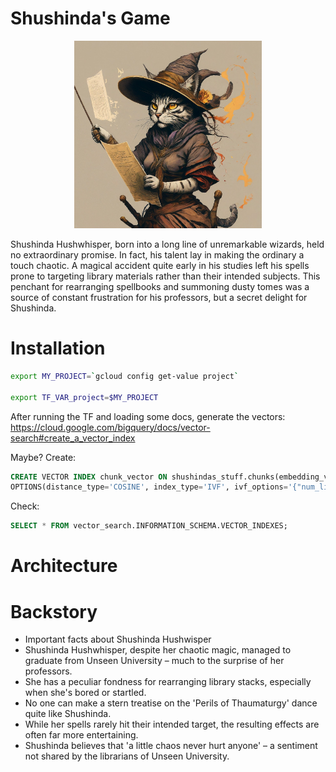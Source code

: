 # Shushinda's Game


<p align="center">
    <img src="./images/shushinda.jpeg" width="300">
</p>

Shushinda Hushwhisper, born into a long line of unremarkable wizards, held no extraordinary promise. In fact, his talent lay in making the ordinary a touch chaotic. A magical accident quite early in his studies left his spells prone to targeting library materials rather than their intended subjects. This penchant for rearranging spellbooks and summoning dusty tomes was a source of constant frustration for his professors, but a secret delight for Shushinda.



# Installation


```bash
export MY_PROJECT=`gcloud config get-value project`

export TF_VAR_project=$MY_PROJECT

```


After running the TF and loading some docs, generate the vectors:
https://cloud.google.com/bigquery/docs/vector-search#create_a_vector_index


Maybe?
Create:
```sql
CREATE VECTOR INDEX chunk_vector ON shushindas_stuff.chunks(embedding_v1)
OPTIONS(distance_type='COSINE', index_type='IVF', ivf_options='{"num_lists": 1000}');
```

Check:
```sql
SELECT * FROM vector_search.INFORMATION_SCHEMA.VECTOR_INDEXES;
```
# Architecture



# Backstory

* Important facts about Shushinda Hushwisper
* Shushinda Hushwhisper, despite her chaotic magic, managed to graduate from Unseen University – much to the surprise of her professors.
* She has a peculiar fondness for rearranging library stacks, especially when she's bored or startled.
* No one can make a stern treatise on the 'Perils of Thaumaturgy' dance quite like Shushinda.
* While her spells rarely hit their intended target, the resulting effects are often far more entertaining.
* Shushinda believes that 'a little chaos never hurt anyone' – a sentiment not shared by the librarians of Unseen University.